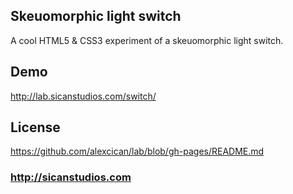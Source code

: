 ## Skeuomorphic light switch
A cool HTML5 & CSS3 experiment of a skeuomorphic light switch.

## Demo
http://lab.sicanstudios.com/switch/

## License
https://github.com/alexcican/lab/blob/gh-pages/README.md

### http://sicanstudios.com